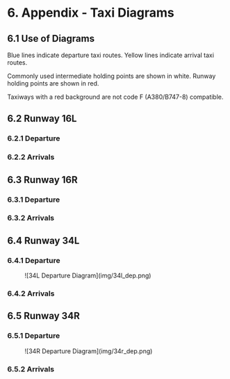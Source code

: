 # 6. Appendix - Taxi Diagrams
## 6.1 Use of Diagrams
Blue lines indicate departure taxi routes. Yellow lines indicate arrival taxi routes.

Commonly used intermediate holding points are shown in white. Runway holding points are shown in red.

Taxiways with a red background are not code F (A380/B747-8) compatible.

## 6.2 Runway 16L
### 6.2.1 Departure


### 6.2.2 Arrivals


## 6.3 Runway 16R
### 6.3.1 Departure


### 6.3.2 Arrivals


## 6.4 Runway 34L
### 6.4.1 Departure
<figure markdown>
![34L Departure Diagram](img/34l_dep.png)
</figure>

### 6.4.2 Arrivals


## 6.5 Runway 34R
### 6.5.1 Departure
<figure markdown>
![34R Departure Diagram](img/34r_dep.png)
</figure>

### 6.5.2 Arrivals

